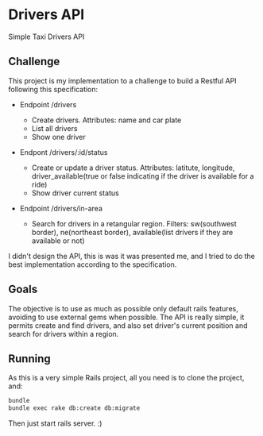 # Drivers API
Simple Taxi Drivers API

## Challenge
This project is my implementation to a challenge to build a Restful API following this specification:

* Endpoint /drivers
  * Create drivers. Attributes: name and car plate
  * List all drivers
  * Show one driver

* Endpont /drivers/:id/status
  * Create or update a driver status. Attributes: latitute, longitude, driver_available(true or false indicating if the driver is available for a ride)
  * Show driver current status

* Endpoint /drivers/in-area
  * Search for drivers in a retangular region. Filters: sw(southwest border), ne(northeast border), available(list drivers if they are available or not)

I didn't design the API, this is was it was presented me, and I tried to do the best implementation according
to the specification.

## Goals
The objective is to use as much as possible only default rails features, avoiding to use
external gems when possible. 
The API is really simple, it permits create and find drivers, and also set driver's current
position and search for drivers within a region.

## Running
As this is a very simple Rails project, all you need is to clone the project, and:

```bash
bundle
bundle exec rake db:create db:migrate
```

Then just start rails server.
:)

